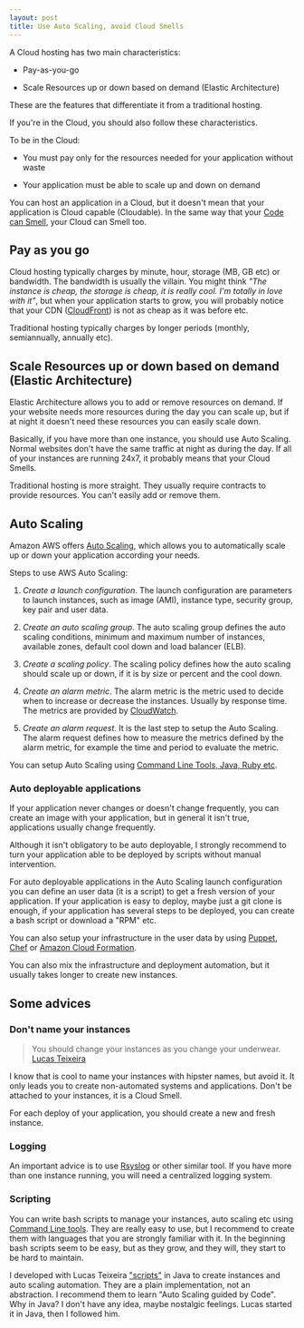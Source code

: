 ```yaml
---
layout: post
title: Use Auto Scaling, avoid Cloud Smells
---
```


A Cloud hosting has two main characteristics:

* Pay-as-you-go

* Scale Resources up or down based on demand (Elastic Architecture)

These are the features that differentiate it from a traditional hosting.

If you're in the Cloud, you should also follow these characteristics.

To be in the Cloud:

* You must pay only for the resources needed for your application without waste

* Your application must be able to scale up and down on demand

You can host an application in a Cloud, but it doesn't mean that your application is Cloud capable (Cloudable). In the same way that your [Code can Smell](http://en.wikipedia.org/wiki/Code_smell), your Cloud can Smell too.

## Pay as you go

Cloud hosting typically charges by minute, hour, storage (MB, GB etc) or bandwidth. The bandwidth is usually the villain. You might think *"The instance is cheap, the storage is cheap, it is really cool. I'm totally in love with it"*, but when your application starts to grow, you will probably notice that your CDN ([CloudFront](http://aws.amazon.com/cloudfront)) is not as cheap as it was before etc.

Traditional hosting typically charges by longer periods (monthly, semiannually, annually etc).

## Scale Resources up or down based on demand (Elastic Architecture)

Elastic Architecture allows you to add or remove resources on demand. If your website needs more resources during the day you can scale up, but if at night it doesn't need these resources you can easily scale down.

Basically, if you have more than one instance, you should use Auto Scaling. Normal websites don't have the same traffic at night as during the day. If all of your instances are running 24x7, it probably means that your Cloud Smells.

Traditional hosting is more straight. They usually require contracts to provide resources. You can't easily add or remove them.

## Auto Scaling

Amazon AWS offers [Auto Scaling](http://aws.amazon.com/autoscaling), which allows you to automatically scale up or down your application according your needs.

Steps to use AWS Auto Scaling:

1. *Create a launch configuration*. The launch configuration are parameters to launch instances, such as image (AMI), instance type, security group, key pair and user data.

2. *Create an auto scaling group*. The auto scaling group defines the auto scaling conditions, minimum and maximum number of instances, available zones, default cool down and load balancer (ELB).

3. *Create a scaling policy*. The scaling policy defines how the auto scaling should scale up or down, if it is by size or percent and the cool down.

4. *Create an alarm metric*. The alarm metric is the metric used to decide when to increase or decrease the instances. Usually by response time. The metrics are provided by [CloudWatch](http://aws.amazon.com/cloudwatch).

5. *Create an alarm request*. It is the last step to setup the Auto Scaling. The alarm request defines how to measure the metrics defined by the alarm metric, for example the time and period to evaluate the metric.

You can setup Auto Scaling using [Command Line Tools, Java, Ruby etc](http://aws.amazon.com/developertools).

### Auto deployable applications

If your application never changes or doesn't change frequently, you can create an image with your application, but in general it isn't true, applications usually change frequently.

Although it isn't obligatory to be auto deployable, I strongly recommend to turn your application able to be deployed by scripts without manual intervention.

For auto deployable applications in the Auto Scaling launch configuration you can define an user data (it is a script) to get a fresh version of your application. If your application is easy to deploy, maybe just a git clone is enough, if your application has several steps to be deployed, you can create a bash script or download a "RPM" etc.

You can also setup your infrastructure in the user data by using [Puppet](http://puppetlabs.com), [Chef](http://www.opscode.com/chef) or [Amazon Cloud Formation](http://aws.amazon.com/cloudformation).

You can also mix the infrastructure and deployment automation, but it usually takes longer to create new instances.

## Some advices

### Don't name your instances

> You should change your instances as you change your underwear. [Lucas Teixeira](https://twitter.com/lucastex)

I know that is cool to name your instances with hipster names, but avoid it. It only leads you to create non-automated systems and applications. Don't be attached to your instances, it is a Cloud Smell.

For each deploy of your application, you should create a new and  fresh instance.

### Logging

An important advice is to use [Rsyslog](http://en.wikipedia.org/wiki/Rsyslog) or other similar tool. If you have more than one instance running, you will need a centralized logging system.

### Scripting

You can write bash scripts to manage your instances, auto scaling etc using [Command Line tools](http://aws.amazon.com/developertools). They are really easy to use, but I recommend to create them with languages that you are strongly familiar with it. In the beginning bash scripts seem to be easy, but as they grow, and they will, they start to be hard to maintain.

I developed with Lucas Teixeira ["scripts"](https://github.com/lucastex/aws-tools) in Java to create instances and auto scaling automation. They are a plain implementation, not an abstraction. I recommend them to learn "Auto Scaling guided by Code". Why in Java? I don't have any idea, maybe nostalgic feelings. Lucas started it in Java, then I followed him.

